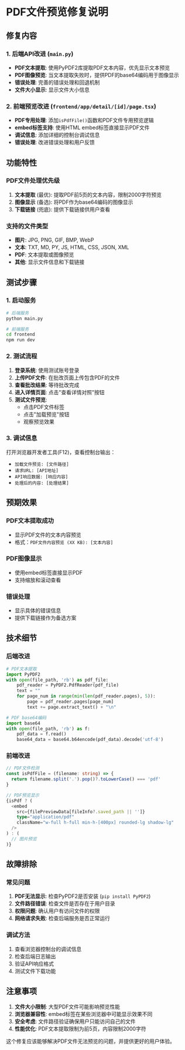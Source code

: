 # PDF文件预览修复说明

## 修复内容

### 1. 后端API改进 (`main.py`)
- **PDF文本提取**: 使用PyPDF2库提取PDF文本内容，优先显示文本预览
- **PDF图像预览**: 当文本提取失败时，提供PDF的base64编码用于图像显示
- **错误处理**: 完善的错误处理和回退机制
- **文件大小显示**: 显示文件大小信息

### 2. 前端预览改进 (`frontend/app/detail/[id]/page.tsx`)
- **PDF专用处理**: 添加`isPdfFile()`函数和PDF文件专用预览逻辑
- **embed标签支持**: 使用HTML embed标签直接显示PDF文件
- **调试信息**: 添加详细的控制台调试信息
- **错误处理**: 改进错误处理和用户反馈

## 功能特性

### PDF文件处理优先级
1. **文本提取** (最优): 提取PDF前5页的文本内容，限制2000字符预览
2. **图像显示** (备选): 将PDF作为base64编码的图像显示
3. **下载链接** (兜底): 提供下载链接供用户查看

### 支持的文件类型
- **图片**: JPG, PNG, GIF, BMP, WebP
- **文本**: TXT, MD, PY, JS, HTML, CSS, JSON, XML
- **PDF**: 文本提取或图像预览
- **其他**: 显示文件信息和下载链接

## 测试步骤

### 1. 启动服务
```bash
# 后端服务
python main.py

# 前端服务
cd frontend
npm run dev
```

### 2. 测试流程
1. **登录系统**: 使用测试账号登录
2. **上传PDF文件**: 在批改页面上传包含PDF的文件
3. **查看批改结果**: 等待批改完成
4. **进入详情页面**: 点击"查看详情对照"按钮
5. **测试文件预览**: 
   - 点击PDF文件标签
   - 点击"加载预览"按钮
   - 观察预览效果

### 3. 调试信息
打开浏览器开发者工具(F12)，查看控制台输出：
- `加载文件预览: [文件路径]`
- `请求URL: [API地址]`
- `API响应数据: [响应内容]`
- `处理后的内容: [处理结果]`

## 预期效果

### PDF文本提取成功
- 显示PDF文件的文本内容预览
- 格式：`PDF文件内容预览 (XX KB): [文本内容]`

### PDF图像显示
- 使用embed标签直接显示PDF
- 支持缩放和滚动查看

### 错误处理
- 显示具体的错误信息
- 提供下载链接作为备选方案

## 技术细节

### 后端改进
```python
# PDF文本提取
import PyPDF2
with open(file_path, 'rb') as pdf_file:
    pdf_reader = PyPDF2.PdfReader(pdf_file)
    text = ""
    for page_num in range(min(len(pdf_reader.pages), 5)):
        page = pdf_reader.pages[page_num]
        text += page.extract_text() + "\n"

# PDF base64编码
import base64
with open(file_path, 'rb') as f:
    pdf_data = f.read()
    base64_data = base64.b64encode(pdf_data).decode('utf-8')
```

### 前端改进
```typescript
// PDF文件检测
const isPdfFile = (filename: string) => {
  return filename.split('.').pop()?.toLowerCase() === 'pdf'
}

// PDF预览显示
{isPdf ? (
  <embed
    src={filePreviewData[fileInfo?.saved_path || '']}
    type="application/pdf"
    className="w-full h-full min-h-[400px] rounded-lg shadow-lg"
  />
) : (
  // 图片预览
)}
```

## 故障排除

### 常见问题
1. **PDF无法显示**: 检查PyPDF2是否安装 (`pip install PyPDF2`)
2. **文件路径错误**: 检查文件是否存在于用户目录
3. **权限问题**: 确认用户有访问文件的权限
4. **网络请求失败**: 检查后端服务是否正常运行

### 调试方法
1. 查看浏览器控制台的调试信息
2. 检查后端日志输出
3. 验证API响应格式
4. 测试文件下载功能

## 注意事项

1. **文件大小限制**: 大型PDF文件可能影响预览性能
2. **浏览器兼容性**: embed标签在某些浏览器中可能显示效果不同
3. **安全考虑**: 文件路径验证确保用户只能访问自己的文件
4. **性能优化**: PDF文本提取限制为前5页，内容限制2000字符

这个修复应该能够解决PDF文件无法预览的问题，并提供更好的用户体验。 